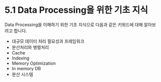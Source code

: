 # 5.1 Data Processing을 위한 기초 지식

Data Processing을 이해하기 위한 기초 지식으로 다음과 같은 키워드에 대해 알아보려고 합니다.

- 대규모 데이터 처리 필요성과 프레임워크
- 분산처리와 병렬처리
- Cache
- Indexing
- Memory Optimization
- In memory DB
- 분산 시스템